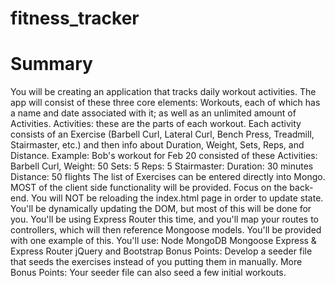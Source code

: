 # fitness_tracker
# Summary
You will be creating an application that tracks daily workout activities. The app will consist of these three core elements:
Workouts, each of which has a name and date associated with it; as well as an unlimited amount of Activities.
Activities: these are the parts of each workout. Each activity consists of an Exercise (Barbell Curl, Lateral Curl, Bench Press, Treadmill, Stairmaster, etc.) and then info about Duration, Weight, Sets, Reps, and Distance.
Example: Bob's workout for Feb 20 consisted of these Activities:
   Barbell Curl, Weight: 50  Sets: 5  Reps: 5
   Stairmaster: Duration: 30 minutes  Distance: 50 flights
The list of Exercises can be entered directly into Mongo.
MOST of the client side functionality will be provided. Focus on the back-end.
You will NOT be reloading the index.html page in order to update state. You'll be dynamically updating the DOM, but most of this will be done for you.
You'll be using Express Router this time, and you'll map your routes to controllers, which will then reference Mongoose models. You'll be provided with one example of this.
You'll use:
  Node
  MongoDB
  Mongoose
  Express & Express Router
  jQuery and Bootstrap
Bonus Points:
  Develop a seeder file that seeds the exercises instead of you putting them in manually.
More Bonus Points:
  Your seeder file can also seed a few initial workouts.
















